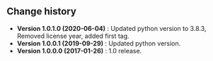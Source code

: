 Change history
--------------

* **Version 1.0.1.0 (2020-06-04)** : Updated python version to 3.8.3, Removed license year, added first tag.
* **Version 1.0.0.1 (2019-09-29)** : Updated python version.
* **Version 1.0.0.0 (2017-01-26)** : 1.0 release.